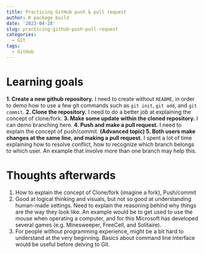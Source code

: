 ```yaml
---
title: Practicing GitHub push & pull request
author: R package build
date: '2023-04-28'
slug: practicing-github-push-pull-request
categories:
  - Git
tags:
  - GitHub
---
```


# Learning goals

**1. Create a new github repository.** I need to create without `README`, in order to demo how to use a few git commands such as `git init`, `git add`, and `git commit`.
**2. Clone the repository.** I need to do a better job at explaining the concept of clone/fork.
**3. Make some update within the cloned repository.** I can demo branching here.
**4. Push and make a pull request.** I need to explain the concept of push/commit.
**(Advanced topic) 5. Both users make changes at the same line, and making a pull request.** I spent a lot of time explaining how to resolve conflict, how to recognize which branch belongs to which user. An example that involve more than one branch may help this.

# Thoughts afterwards

1. How to explain the concept of Clone/fork (imagine a fork), Push/commit
2. Good at logical thinking and visuals, but not so good at understanding human-made settings. Need to explain the reasoning behind why things are the way they look like. An example would be to get used to use the mouse when operating a computer, and for this Microsoft has developed several games (e.g. Minesweeper, FreeCell, and Solitaire).
3. For people without programming experience, might be a bit hard to understand at the very beginning. Basics about command line interface would be useful before delving to Git.
